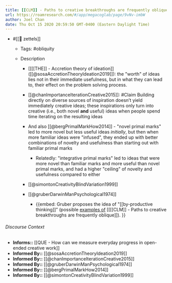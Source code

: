```yaml
---
title: [[CLM]] - Paths to creative breakthroughs are frequently oblique
url: https://roamresearch.com/#/app/megacoglab/page/9vNv-imbW
author: Joel Chan
date: Thu Oct 15 2020 20:59:50 GMT-0400 (Eastern Daylight Time)
---
```


- #[[🌲 zettels]]

    - Tags: #obliquity

    - Description

        - [[[[THE]] - Accretion theory of ideation]] ([[@sosaAccretionTheoryIdeation2019]]): the "worth" of ideas lies not in their immediate usefulness, but in what they can lead to, their effect on the problem solving process.

        - [[@chanImportanceIterationCreative2015]]: #Claim Building directly on diverse sources of inspiration doesn’t yield immediately creative ideas; these inspirations only turn into creative (i.e., both novel __and__ useful) ideas when people spend time iterating on the resulting ideas

        - And also [[@bergPrimalMarkHow2014]] - "novel primal marks" led to more novel but less useful ideas *initially*, but then when more familiar ideas were "infused", they ended up with better combinations of novelty and usefulness than starting out with familiar primal marks

            - Relatedly: "integrative primal marks" led to ideas that were more novel than familiar marks and more useful than novel primal marks, and had a higher "ceiling" of novelty and usefulness compared to either

        - [[@simontonCreativityBlindVariation1999]]

        - [[@gruberDarwinManPsychological1974]]

            - {{embed: Gruber proposes the idea of "[[by-productive thinking]]” (possible [examples of](#[[example-of]]) [[[[CLM]] - Paths to creative breakthroughs are frequently oblique]]). }}

###### Discourse Context

- **Informs::** [[QUE - How can we measure everyday progress in open-ended creative work]]
- **Informed By::** [[@sosaAccretionTheoryIdeation2019]]
- **Informed By::** [[@chanImportanceIterationCreative2015]]
- **Informed By::** [[@gruberDarwinManPsychological1974]]
- **Informed By::** [[@bergPrimalMarkHow2014]]
- **Informed By::** [[@simontonCreativityBlindVariation1999]]
